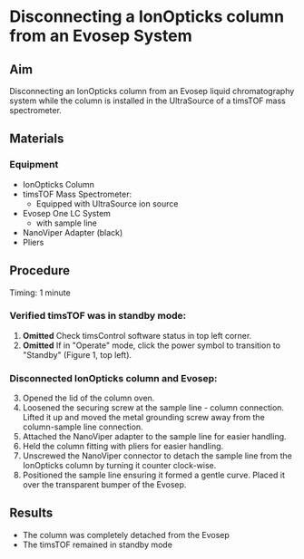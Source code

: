 # Disconnecting a IonOpticks column from an Evosep System

## Aim
Disconnecting an IonOpticks column from an Evosep liquid chromatography system while the column is installed in the UltraSource of a timsTOF mass spectrometer.


## Materials

### Equipment
- IonOpticks Column
- timsTOF Mass Spectrometer:
  - Equipped with UltraSource ion source
- Evosep One LC System
  - with sample line
- NanoViper Adapter (black)
- Pliers


## Procedure
Timing: 1 minute

### Verified timsTOF was in standby mode:
1. **Omitted** Check timsControl software status in top left corner.
2. **Omitted** If in "Operate" mode, click the power symbol to transition to "Standby" (Figure 1, top left).

### Disconnected IonOpticks column and Evosep:
3. Opened the lid of the column oven.
4. Loosened the securing screw at the sample line - column connection. Lifted it up and moved the metal grounding screw away from the column-sample line connection.
5. Attached the NanoViper adapter to the sample line for easier handling.
6. Held the column fitting with pliers for easier handling.
7. Unscrewed the NanoViper connector to detach the sample line from the IonOpticks column by turning it counter clock-wise.
8. Positioned the sample line ensuring it formed a gentle curve. Placed it over the transparent bumper of the Evosep.


## Results
- The column was completely detached from the Evosep
- The timsTOF remained in standby mode
